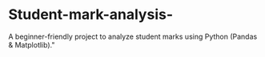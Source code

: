 # Student-mark-analysis-
A beginner-friendly project to analyze student marks using Python (Pandas &amp; Matplotlib)."
